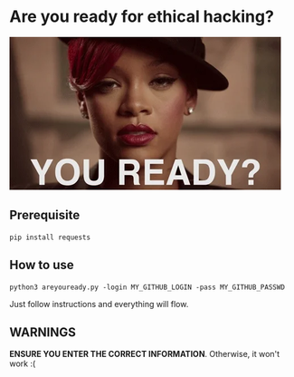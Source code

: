 # Are you ready for ethical hacking?

![](ready.webp)

## Prerequisite

```
pip install requests
```

## How to use

```
python3 areyouready.py -login MY_GITHUB_LOGIN -pass MY_GITHUB_PASSWD
```

Just follow instructions and everything will flow.

## WARNINGS

**ENSURE YOU ENTER THE CORRECT INFORMATION**. Otherwise, it won't work :(
